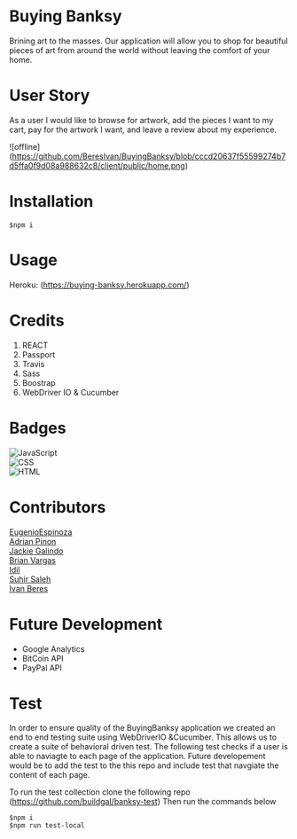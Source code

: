 # Buying Banksy 
Brining art to the masses. Our application will allow you to shop for beautiful pieces of art from around the world without leaving the comfort of your home. 


# User Story 
As a user I would like to browse for artwork, add the pieces I want to my cart, pay for the artwork I want, and leave a review about my experience. 

![offline] (https://github.com/BeresIvan/BuyingBanksy/blob/cccd20637f55599274b7d5ffa0f9d08a988632c8/client/public/home.png)

# Installation 

```
$npm i
```
# Usage 
Heroku: (https://buying-banksy.herokuapp.com/)

# Credits
1. REACT 
2. Passport 
3. Travis 
4. Sass 
5. Boostrap 
6. WebDriver IO & Cucumber 

# Badges 
![JavaScript](https://img.shields.io/badge/JavaScript-62.5%25-yellow)<br/>
![CSS](https://img.shields.io/badge/CSS-21.7%25-purple) <br/>
![HTML](https://img.shields.io/badge/HTML-15.8%25-red) <br/>

# Contributors 
[EugenioEspinoza](https://github.com/egitweb) <br/>
[Adrian Pinon](https://github.com/adrianpinon) <br/>
[Jackie Galindo](https://github.com/buildgal) <br/>
[Brian Vargas](https://github.com/bvargas17) <br/>
[Idil](https://github.com/shaie001) <br/>
[Suhir Saleh](https://github.com/suhirsaleh) <br/>
[Ivan Beres](https://github.com/BeresIvan) <br/>

# Future Development 
* Google Analytics 
* BitCoin API 
* PayPal API


# Test
In order to ensure quality of the BuyingBanksy application we created an end to end testing suite using WebDriverIO &Cucumber. This allows us to create a suite of behavioral driven test. The following test checks if a user is able to naviagte to each page of the application. 
Future developement would be to add the test to the this repo and include test that navgiate the content of each page. 

To run the test collection clone the following repo (https://github.com/buildgal/banksy-test) 
Then run the commands below
```
$npm i 
$npm run test-local 
```
